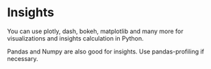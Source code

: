 # Insights

You can use plotly, dash, bokeh, matplotlib and many more for visualizations and insights calculation in Python.

Pandas and Numpy are also good for insights. Use pandas-profiling if necessary.
